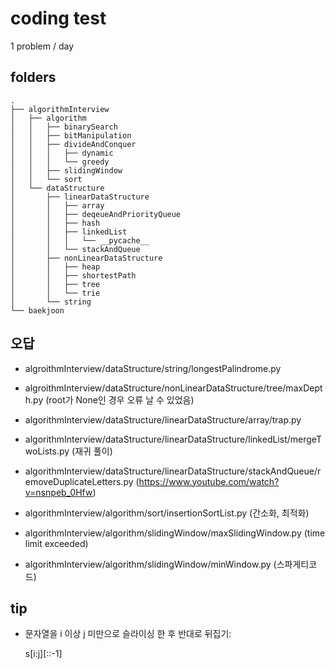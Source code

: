 # coding test

1 problem / day

## folders

```
.
├── algorithmInterview
│   ├── algorithm
│   │   ├── binarySearch
│   │   ├── bitManipulation
│   │   ├── divideAndConquer
│   │   │   ├── dynamic
│   │   │   └── greedy
│   │   ├── slidingWindow
│   │   └── sort
│   └── dataStructure
│       ├── linearDataStructure
│       │   ├── array
│       │   ├── deqeueAndPriorityQueue
│       │   ├── hash
│       │   ├── linkedList
│       │   │   └── __pycache__
│       │   └── stackAndQueue
│       ├── nonLinearDataStructure
│       │   ├── heap
│       │   ├── shortestPath
│       │   ├── tree
│       │   └── trie
│       └── string
└── baekjoon
```

## 오답

- algroithmInterview/dataStructure/string/longestPalindrome.py

- algroithmInterview/dataStructure/nonLinearDataStructure/tree/maxDepth.py (root가 None인 경우 오류 날 수 있었음)

- algorithmInterview/dataStructure/linearDataStructure/array/trap.py

- algorithmInterview/dataStructure/linearDataStructure/linkedList/mergeTwoLists.py (재귀 풀이)

- algorithmInterview/dataStructure/linearDataStructure/stackAndQueue/removeDuplicateLetters.py (https://www.youtube.com/watch?v=nsnpeb_0Hfw)

- algorithmInterview/algorithm/sort/insertionSortList.py (간소화, 최적화)

- algorithmInterview/algorithm/slidingWindow/maxSlidingWindow.py (time limit exceeded)

- algorithmInterview/algorithm/slidingWindow/minWindow.py (스파게티코드)

## tip

- 문자열을 i 이상 j 미만으로 슬라이싱 한 후 반대로 뒤집기:

  s[i:j][::-1]
